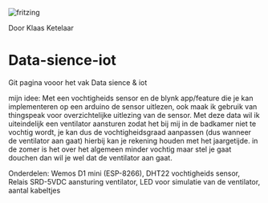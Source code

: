 ![fritzing](https://user-images.githubusercontent.com/79268762/116126980-909f6500-a6c7-11eb-89b5-e5c2ed0738bd.JPG)

Door Klaas Ketelaar

# Data-sience-iot


Git pagina vooor het vak Data sience & iot

mijn idee: Met een vochtigheids sensor en de blynk app/feature die je kan implementeren op een arduino de sensor uitlezen, 
ook maak ik gebruik van thingspeak voor overzichtelijke uitlezing van de sensor. 
Met deze data wil ik uiteindelijk een ventilator aansturen zodat het bij mij in de badkamer niet te vochtig wordt, 
je kan dus de vochtigheidsgraad aanpassen (dus wanneer de ventilator aan gaat) hierbij kan je rekening houden met het jaargetijde.
in de zomer is het over het algemeen minder vochtig maar stel je gaat douchen dan wil je wel dat de ventilator aan gaat.

Onderdelen: 
Wemos D1 mini (ESP-8266),
DHT22 vochtigheids sensor,
Relais SRD-5VDC aansturing ventilator,
LED voor simulatie van de ventilator,
aantal kabeltjes
